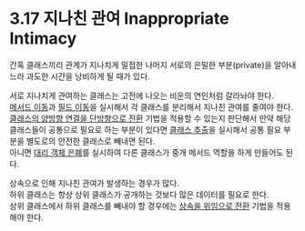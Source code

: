 # 3.17 지나친 관여 Inappropriate Intimacy

간혹 클래스끼리 관계가 지나치게 밀접한 나머지 서로의 은밀한 부분(private)을 알아내느라 과도한 시간을 낭비하게 될 때가 있다.

서로 지나치게 관여하는 클래스는 고전에 나오는 비운의 연인처럼 갈라놔야 한다.  
[메서드 이동](../CHAPTER%2007%20객체%20간의%20기능%20이동/7.1.md)과 [필드 이동](../CHAPTER%2007%20객체%20간의%20기능%20이동/7.2.md)을 실시해서 각 클래스를 분리해서 지나친 관여를 줄여야 한다.  
[클래스의 양방향 연결을 단방향으로 전환](../CHAPTER%2008%20데이터%20체계화/8.8.md) 기법을 적용할 수 있는지 판단해서 만약 해당 클래스들이 공통으로 필요로 하는 부분이 있다면 [클래스 추출](../CHAPTER%2007%20객체%20간의%20기능%20이동/7.3.md)을 실시해서 공통 필요 부분을 별도로의 안전한 클래스로 빼내면 된다.  
아니면 [대리 객체 은폐](../CHAPTER%2007%20객체%20간의%20기능%20이동/7.5.md)를 실시하여 다른 클래스가 중개 메서드 역할을 하게 만들어도 된다.

상속으로 인해 지나친 관여가 발생하는 경우가 많다.  
하위 클래스는 항상 상위 클래스가 공개하는 것보다 많은 데이터를 필요로 한다.  
상위 클래스에서 하위 클래스를 빼내야 할 경우에는 [상속을 위임으로 전환](../CHAPTER%2011%20일반화%20처리/11.11.md) 기법을 적용해야 한다.
